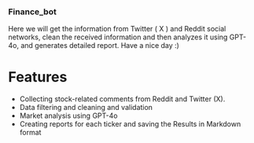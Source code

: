 ### Finance_bot
Here we will get the information from Twitter ( X ) and Reddit social networks, clean the received information and then analyzes it using GPT-4o, and generates detailed report. Have a nice day :)

# Features
* Collecting stock-related comments from Reddit and Twitter (X).
* Data filtering and cleaning and validation
* Market analysis using GPT-4o
* Creating reports for each ticker and saving the Results in Markdown format
